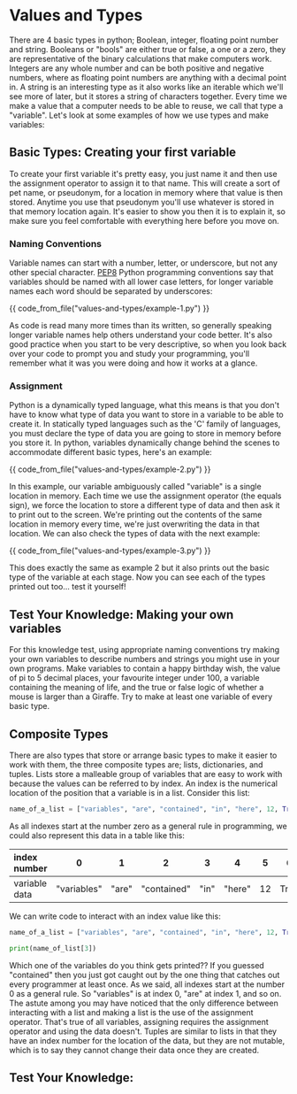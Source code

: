 # Values and Types
There are 4 basic types in python; Boolean, integer, floating point number and string. Booleans or "bools" are either true or false, a one or a zero, they are representative of the binary calculations that make computers work. Integers are any whole number and can be both positive and negative numbers, where as floating point numbers are anything with a decimal point in. A string is an interesting type as it also works like an iterable which we'll see more of later, but it stores a string of characters together. Every time we make a value that a computer needs to be able to reuse, we call that type a "variable". Let's look at some examples of how we use types and make variables:
 
## Basic Types: Creating your first variable
To create your first variable it's pretty easy, you just name it and then use the assignment operator to assign it to that name. This will create a sort of pet name, or pseudonym, for a location in memory where that value is then stored. Anytime you use that pseudonym you'll use whatever is stored in that memory location again. It's easier to show you then it is to explain it, so make sure you feel comfortable with everything here before you move on. 

### Naming Conventions
Variable names can start with a number, letter, or underscore, but not any other special character. [PEP8](https://www.python.org/dev/peps/pep-0008/) Python programming conventions say that variables should be named with all lower case letters, for longer variable names each word should be separated by underscores: 

{{ code_from_file("values-and-types/example-1.py") }}

As code is read many more times than its written, so generally speaking longer variable names help others understand your code better. It's also good practice when you start to be very descriptive, so when you look back over your code to prompt you and study your programming, you'll remember what it was you were doing and how it works at a glance.

### Assignment 
Python is a dynamically typed language, what this means is that you don't have to know what type of data you want to store in a variable to be able to create it. In statically typed languages such as the 'C' family of languages, you must declare the type of data you are going to store in memory before you store it. In python, variables dynamically change behind the scenes to accommodate different basic types, here's an example:

{{ code_from_file("values-and-types/example-2.py") }}

In this example, our variable ambiguously called "variable" is a single location in memory. Each time we use the assignment operator (the equals sign), we force the location to store a different type of data and then ask it to print out to the screen. We're printing out the contents of the same location in memory every time, we're just overwriting the data in that location. We can also check the types of data with the next example:

{{ code_from_file("values-and-types/example-3.py") }}

This does exactly the same as example 2 but it also prints out the basic type of the variable at each stage. Now you can see each of the types printed out too... test it yourself!

## Test Your Knowledge: Making your own variables
For this knowledge test, using appropriate naming conventions try making your own variables to describe numbers and strings you might use in your own programs. Make variables to contain a happy birthday wish, the value of pi to 5 decimal places, your favourite integer under 100, a variable containing the meaning of life, and the true or false logic of whether a mouse is larger than a Giraffe. Try to make at least one variable of every basic type. 

## Composite Types
There are also types that store or arrange basic types to make it easier to work with them, the three composite types are; lists, dictionaries, and tuples. Lists store a malleable group of variables that are easy to work with because the values can be referred to by index. An index is the numerical location of the position that a variable is in a list. Consider this list:
```python
name_of_a_list = ["variables", "are", "contained", "in", "here", 12, True, 33.33334]

```
As all indexes start at the number zero as a general rule in programming, we could also represent this data in a table like this:

| index number  |      0      |   1   |      2      |   3   |   4    |   5   |   6   |    7     |
| :------------ | :---------: | :---: | :---------: | :---: | :----: | :---: | :---: | :------: |
| variable data | "variables" | "are" | "contained" | "in"  | "here" |  12   | True  | 33.33334 |

We can write code to interact with an index value like this:
```python
name_of_a_list = ["variables", "are", "contained", "in", "here", 12, True, 33.33334]

print(name_of_list[3])
```
Which one of the variables do you think gets printed?? If you guessed "contained" then you just got caught out by the one thing that catches out every programmer at least once. As we said, all indexes start at the number 0 as a general rule. So "variables" is at index 0, "are" at index 1, and so on. The astute among you may have noticed that the only difference between interacting with a list and making a list is the use of the assignment operator. That's true of all variables, assigning requires the assignment operator and using the data doesn't. Tuples are similar to lists in that they have an index number for the location of the data, but they are not mutable, which is to say they cannot change their data once they are created. 


## Test Your Knowledge: 
